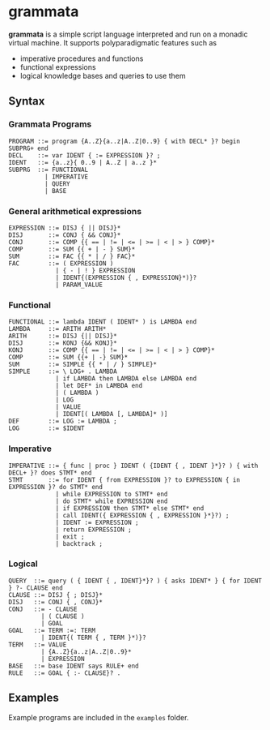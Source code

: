 grammata 
========

**grammata** is a simple script language interpreted and run on a monadic virtual machine.
It supports polyparadigmatic features such as 
  * imperative procedures and functions 
  * functional expressions 
  * logical knowledge bases and queries to use them

Syntax
------

### Grammata Programs
```
PROGRAM ::= program {A..Z}{a..z|A..Z|0..9} { with DECL* }? begin SUBPRG+ end
DECL    ::= var IDENT { := EXPRESSION }? ;
IDENT   ::= {a..z}{ 0..9 | A..Z | a..z }*
SUBPRG  ::= FUNCTIONAL 
          | IMPERATIVE 
          | QUERY 
          | BASE
```
### General arithmetical expressions
```
EXPRESSION ::= DISJ { || DISJ}*
DISJ       ::= CONJ { && CONJ}*
CONJ       ::= COMP {{ == | != | <= | >= | < | > } COMP}*
COMP       ::= SUM {{ + | - } SUM}*
SUM        ::= FAC {{ * | / } FAC}*
FAC        ::= ( EXPRESSION )
             | { - | ! } EXPRESSION
             | IDENT{(EXPRESSION { , EXPRESSION}*)}?
             | PARAM_VALUE
```
### Functional
```
FUNCTIONAL ::= lambda IDENT ( IDENT* ) is LAMBDA end
LAMBDA     ::= ARITH ARITH*
ARITH      ::= DISJ {|| DISJ}*
DISJ       ::= KONJ {&& KONJ}*
KONJ       ::= COMP {{ == | != | <= | >= | < | > } COMP}*
COMP       ::= SUM {{+ | -} SUM}*
SUM        ::= SIMPLE {{ * | / } SIMPLE}*
SIMPLE     ::= \ LOG+ . LAMBDA
             | if LAMBDA then LAMBDA else LAMBDA end
             | let DEF* in LAMBDA end
             | ( LAMBDA )
             | LOG
             | VALUE
             | IDENT[( LAMBDA [, LAMBDA]* )]
DEF        ::= LOG := LAMBDA ;
LOG        ::= $IDENT 
```
### Imperative
```
IMPERATIVE ::= { func | proc } IDENT ( {IDENT { , IDENT }*}? ) { with DECL+ }? does STMT* end
STMT       ::= for IDENT { from EXPRESSION }? to EXPRESSION { in EXPRESSION }? do STMT* end
             | while EXPRESSION to STMT* end
             | do STMT* while EXPRESSION end
             | if EXPRESSION then STMT* else STMT* end
             | call IDENT({ EXPRESSION { , EXPRESSION }*}?) ;
             | IDENT := EXPRESSION ;
             | return EXPRESSION ; 
             | exit ; 
             | backtrack ;
```
### Logical
```
QUERY  ::= query ( { IDENT { , IDENT}*}? ) { asks IDENT* } { for IDENT } ?- CLAUSE end
CLAUSE ::= DISJ { ; DISJ}*
DISJ   ::= CONJ { , CONJ}*
CONJ   ::= - CLAUSE 
         | ( CLAUSE )
         | GOAL 
GOAL   ::= TERM :=: TERM 
         | IDENT{( TERM { , TERM }*)}?
TERM   ::= VALUE 
         | {A..Z}{a..z|A..Z|0..9}*
         | EXPRESSION 
BASE   ::= base IDENT says RULE+ end
RULE   ::= GOAL { :- CLAUSE}? .
```

Examples
--------

Example programs are included in the `examples` folder.
